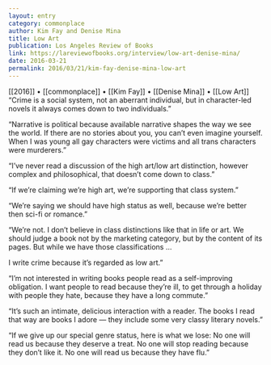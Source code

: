 ```yaml
---
layout: entry
category: commonplace
author: Kim Fay and Denise Mina
title: Low Art
publication: Los Angeles Review of Books
link: https://lareviewofbooks.org/interview/low-art-denise-mina/
date: 2016-03-21
permalink: 2016/03/21/kim-fay-denise-mina-low-art
---
```


[[2016]] • [[commonplace]] • [[Kim Fay]] • [[Denise Mina]] • [[Low Art]]
 
“Crime is a social system, not an aberrant individual, but in character-led novels it always comes down to two individuals.”

“Narrative is political because available narrative shapes the way we see the world. If there are no stories about you, you can’t even imagine yourself. When I was young all gay characters were victims and all trans characters were murderers.”

“I’ve never read a discussion of the high art/low art distinction, however complex and philosophical, that doesn’t come down to class.”

“If we’re claiming we’re high art, we’re supporting that class system.”

“We’re saying we should have high status as well, because we’re better then sci-fi or romance.”

“We’re not. I don’t believe in class distinctions like that in life or art. We should judge a book not by the marketing category, but by the content of its pages. But while we have those classifications …

I write crime because it’s regarded as low art.”

“I’m not interested in writing books people read as a self-improving obligation. I want people to read because they’re ill, to get through a holiday with people they hate, because they have a long commute.”

“It’s such an intimate, delicious interaction with a reader. The books I read that way are books I adore — they include some very classy literary novels.”

“If we give up our special genre status, here is what we lose: No one will read us because they deserve a treat. No one will stop reading because they don’t like it. No one will read us because they have flu.”
